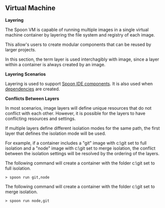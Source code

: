 ## Virtual Machine

**Layering**

The Spoon VM is capable of running multiple images in a single virtual machine container by layering the file system and registry of each image.

This allow's users to create modular components that can be reused by larger projects. 

In this section, the term layer is used interchagibly with image, since a layer within a container is always created by an image.

**Layering Scenarios**

Layering is used to support [Spoon IDE components](/docs/reference#ide-runtimes-and-components). It is also used when [dependencies](/docs/reference#dependencies) are created.

**Conflicts Between Layers**

In most scenarios, image layers will define unique resources that do not conflict with each other. However, it is possible for the layers to have conflicting resources and settings.

If multiple layers define different isolation modes for the same path, the first layer that defines the isolation mode will be used. 

For example, if a container includes a "git" image with c:\git set to full isolation and a "node" image with c:\git set to merge isolation, the conflict between the isolation settings will be resolved by the ordering of the layers.

The following command will create a container with the folder c:\git set to full isolation.

```
> spoon run git,node
```

The following command will create a container with the folder c:\git set to merge isolation.

```
> spoon run node,git
```
